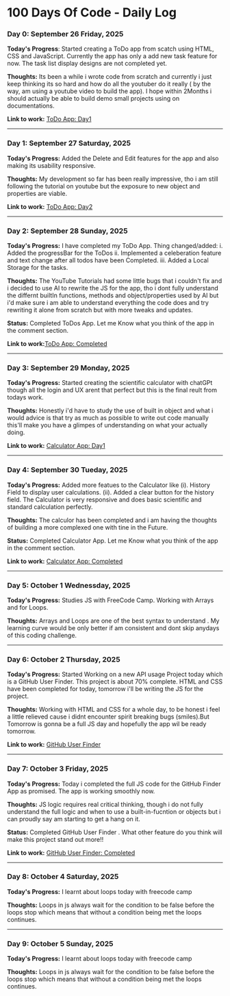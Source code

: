 # 100 Days Of Code - Daily Log

### Day 0: September 26 Friday, 2025

**Today's Progress**: Started creating a ToDo app from scatch using HTML, CSS and JavaScript. Currently the app has only a add new task feature for now. The task list display designs are not completed yet.

**Thoughts:** Its been a while i wrote code from scratch and currently i just keep thinking its so hard and how do all the youtuber do it really ( by the way, am using a youtube video to build the app). I hope within 2Months i should actually be able to build demo small projects using on documentations.

**Link to work:** [ToDo App: Day1](https://tinyurl.com/5a7wdwdh)

************************************************************************************************************************************************

### Day 1: September 27 Saturday, 2025

**Today's Progress:**  Added the Delete and Edit features for the app and also making its usability responsive.

**Thoughts:** My development so far has been really impressive, tho i am still following the tutorial on youtube but the exposure to new object and properties are viable.

**Link to work:** [ToDo App: Day2](https://edidayoung.github.io/100-days-of-code/Project01-ToDo-App/todo-index.html)

************************************************************************************************************************************************

### Day 2: September 28 Sunday, 2025

**Today's Progress:** I have completed my ToDo App. Thing changed/added:
i. Added the progressBar for the ToDos
ii. Implemented a celeberation feature and text change after all todos have been Completed.
iii. Added a Local Storage for the tasks. 

**Thoughts:** The YouTube Tutorials had some little bugs that i couldn't fix and i decided to use AI to rewrite the JS for the app, tho i dont fully understand the differnt builtIn functions, methods and object/properties used by AI but i'd make sure i am able to understand everything the code does and try rewriting it alone from scratch but with more tweaks and updates.

**Status:** Completed ToDos App. Let me Know what you think of the app in the comment section.

**Link to work:**[ToDo App: Completed](https://edidayoung.github.io/100-days-of-code/Project01-ToDo-App/todo-index.html)

************************************************************************************************************************************************

### Day 3: September 29 Monday, 2025

**Today's Progress:** Started creating the scientific calculator with chatGPt though all the login and UX arent that perfect but this is the final reult from todays work.

**Thoughts:** Honestly i'd have to study the use of built in object and what i would advice is that try as much as possible to write out code manually this'll make you have a glimpes of understanding on what your actually doing.

**Link to work:** [Calculator App: Day1](https://edidayoung.github.io/100-days-of-code/Project02-Scientific-Calculator-App/index.html)

************************************************************************************************************************************************

### Day 4: September 30 Tueday, 2025

**Today's Progress:** Added more featues to the Calculator like (i). History Field to display user calculations. (ii). Added a clear button for the history field. The Calculator is very responsive and does basic scientific and standard calculation perfectly.

**Thoughts:** The calculor has been completed and i am having the thoughts of building a more complexed one with tine in the Future.

**Status:** Completed Calculator App. Let me Know what you think of the app in the comment section.

**Link to work:** [Calculator App: Completed](https://edidayoung.github.io/100-days-of-code/Project02-Scientific-Calculator-App/index.html)

************************************************************************************************************************************************

### Day 5: October 1 Wednessday, 2025

**Today's Progress:** Studies JS with FreeCode Camp. Working with Arrays and for Loops.

**Thoughts:** Arrays and Loops are one of the best syntax to understand . My learning curve would be only better if am consistent and dont skip anydays of this coding challenge. 

************************************************************************************************************************************************

### Day 6: October 2 Thursday, 2025

**Today's Progress:** Started Working on a new API usage Project today which is a GitHub User Finder. This project is about 70% complete. HTML and CSS have been completed for today, tomorrow i'll be writing the JS for the project.

**Thoughts:** Working with HTML and CSS for a whole day, to be honest i feel a little relieved cause i didnt encounter spirit breaking bugs (smiles).But Tomorrow is gonna be a full JS day and hopefully the app wil be ready tomorrow.

**Link to work:** [GitHub User Finder](https://edidayoung.github.io/100-days-of-code/Project03-github-profile-finder/index.html)

************************************************************************************************************************************************

### Day 7: October 3 Friday, 2025

**Today's Progress:** Today i completed the full JS code for the GitHub Finder App as promised. The app is working smoothly now.

**Thoughts:** JS logic requires real critical thinking, though i do not fully understand the full logic and when to use a built-in-fucntion or objects but i can proudly say am starting to get a hang on it.

**Status:** Completed GitHub User Finder . What other feature do you think will make this project stand out more!!

**Link to work:** [GitHub User Finder: Completed](https://edidayoung.github.io/100-days-of-code/Project03-github-profile-finder/index.html)

************************************************************************************************************************************************

### Day 8: October 4 Saturday, 2025

**Today's Progress:** I learnt about loops today with freecode camp

**Thoughts:** Loops in js always wait for the condition to be false before the loops stop which means that without a condition being met the loops continues.

************************************************************************************************************************************************

### Day 9: October 5 Sunday, 2025

**Today's Progress:** I learnt about loops today with freecode camp

**Thoughts:** Loops in js always wait for the condition to be false before the loops stop which means that without a condition being met the loops continues.

